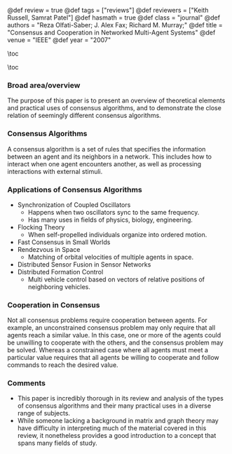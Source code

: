 
@def review = true
@def tags = ["reviews"]
@def reviewers = ["Keith Russell, Samrat Patel"]
@def hasmath = true
@def class = "journal"
@def authors = "Reza Olfati-Saber; J. Alex Fax; Richard M. Murray;"
@def title = "Consensus and Cooperation in Networked Multi-Agent Systems"
@def venue = "IEEE"
@def year = "2007"

\toc

\toc

### Broad area/overview
 The purpose of this paper is to present an overview of theoretical elements and practical uses of consensus algorithms, and to demonstrate the close relation of seemingly different consensus algorithms.  
 
 ### Consensus Algorithms
 A consensus algorithm is a set of rules that specifies the information between an agent and its neighbors in a network.  This includes how to interact when one agent encounters another, as well as processing interactions with external stimuli.

### Applications of Consensus Algorithms
* Synchronization of Coupled Oscillators
    * Happens when two oscillators sync to the same frequency.
    * Has many uses in fields of physics, biology, engineering.
* Flocking Theory
    * When self-propelled individuals organize into ordered motion.    
* Fast Consensus in Small Worlds
* Rendezvous in Space
    * Matching of orbital velocities of multiple agents in space.
* Distributed Sensor Fusion in Sensor Networks
* Distributed Formation Control
    * Multi vehicle control based on vectors of relative positions of neighboring vehicles.

### Cooperation in Consensus
Not all consensus problems require cooperation between agents.  For example, an unconstrained consensus problem may only require that all agents reach a similar value.  In this case, one or more of the agents could be unwilling to cooperate with the others, and the consensus problem may be solved.  Whereas a constrained case where all agents must meet a particular value requires that all agents be willing to cooperate and follow commands to reach the desired value.

### Comments
* This paper is incredibly thorough in its review and analysis of the types of consensus algorithms and their many practical uses in a diverse range of subjects.
* While someone lacking a background in matrix and graph theory may have difficulty in interpreting much of the material covered in this review, it nonetheless provides a good introduction to a concept that spans many fields of study.
